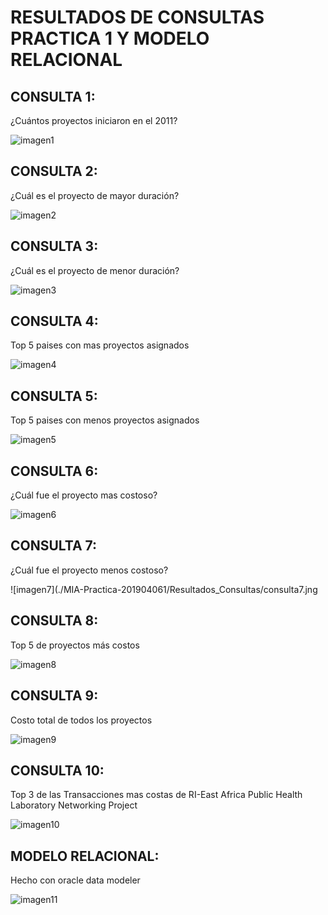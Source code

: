 # RESULTADOS DE CONSULTAS PRACTICA 1 Y MODELO RELACIONAL

## CONSULTA 1:
¿Cuántos proyectos iniciaron en el 2011?

![imagen1](./MIA-Practica-201904061/Resultados_Consultas/consulta1.jng)

## CONSULTA 2:
¿Cuál es el proyecto de mayor duración?

![imagen2](./MIA-Practica-201904061/Resultados_Consultas/consulta2.jng)

## CONSULTA 3:
¿Cuál es el proyecto de menor duración?

![imagen3](./MIA-Practica-201904061/Resultados_Consultas/consulta3.jng)

## CONSULTA 4:
Top 5 paises con mas proyectos asignados

![imagen4](./MIA-Practica-201904061/Resultados_Consultas/consulta4.jngg)

## CONSULTA 5:
Top 5 paises con menos proyectos asignados

![imagen5](./MIA-Practica-201904061/Resultados_Consultas/consulta5.jng)

## CONSULTA 6:
¿Cuál fue el proyecto mas costoso?

![imagen6](./Resultados_Consultas/consulta6.jng)

## CONSULTA 7:
¿Cuál fue el proyecto menos costoso?

![imagen7](./MIA-Practica-201904061/Resultados_Consultas/consulta7.jng

## CONSULTA 8:
Top 5 de proyectos más costos

![imagen8](./MIA-Practica-201904061/Resultados_Consultas/consulta8.jng)

## CONSULTA 9:
Costo total de todos los proyectos

![imagen9](./MIA-Practica-201904061/Resultados_Consultas/consulta9.jng)

## CONSULTA 10:
Top 3 de las Transacciones mas costas de RI-East Africa Public Health Laboratory Networking Project

![imagen10](./MIA-Practica-201904061/Resultados_Consultas/consulta10.jng)

## MODELO RELACIONAL:
Hecho con oracle data modeler

![imagen11](./MIA-Practica-201904061/modelo_relacional.jng)
